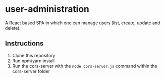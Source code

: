 # user-administration
A React based SPA in which one can manage users (list, create, update and delete).

## Instructions
1. Clone this repository
2. Run npm/yarn install
3. Run the cors-server with the `node cors-server.js` command within the cors-server folder
